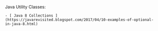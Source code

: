 Java Utility Classes:

    - [ Java 8 Collections ] (https://javarevisited.blogspot.com/2017/04/10-examples-of-optional-in-java-8.html)